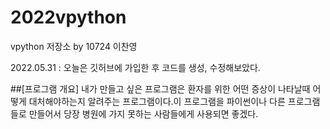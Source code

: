# 2022vpython
vpython 저장소 by 10724 이찬영

2022.05.31 : 오늘은 깃허브에 가입한 후 코드를 생성, 수정해보았다.

##[프로그램 개요]
내가 만들고 싶은 프로그램은 환자를 위한 어떤 증상이 나타날때 어떻게 대처해야하는지 알려주는 프로그램이다.이 프로그램을 파이썬이나 다른 프로그램들로 만들어서 당장 병원에 가지 못하는 사람들에게 사용되면 좋겠다.
